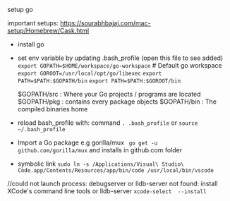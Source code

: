 setup go

important setups: https://sourabhbajaj.com/mac-setup/Homebrew/Cask.html

- install go
- set env variable by updating .bash_profile (open this file to see added)
	`export GOPATH=$HOME/workspace/go-workspace` # Default go workspace
	`export GOROOT=/usr/local/opt/go/libexec`
	`export PATH=$PATH:$GOPATH/bin`
	`export PATH=$PATH:$GOROOT/bin`

	$GOPATH/src : Where your Go projects / programs are located
	$GOPATH/pkg : contains every package objects
	$GOPATH/bin : The compiled binaries home

- reload bash_profile with: command `. .bash_profile` or `source ~/.bash_profile`

- Import a Go package e.g gorilla/mux
` go get -u github.com/gorilla/mux` and installs in github.com folder

- symbolic link
`sudo ln -s /Applications/Visual\ Studio\ Code.app/Contents/Resources/app/bin/code /usr/local/bin/vscode`

//could not launch process: debugserver or lldb-server not found: install XCode's command line tools or lldb-server
`xcode-select  --install`
